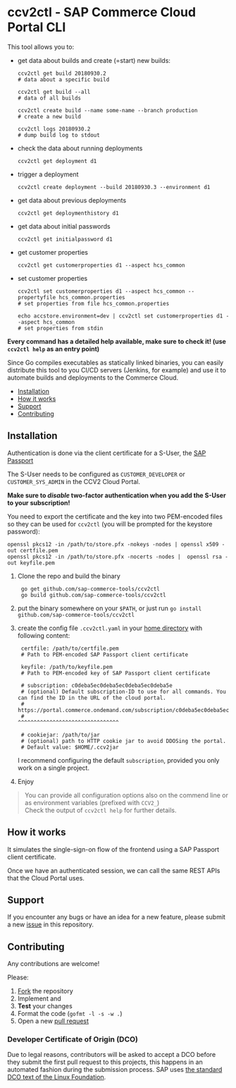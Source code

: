 # ccv2ctl - SAP Commerce Cloud Portal CLI

This tool allows you to:

- get data about builds and create (=start) new builds:

      ccv2ctl get build 20180930.2
      # data about a specific build
      
      ccv2ctl get build --all
      # data of all builds
      
      ccv2ctl create build --name some-name --branch production
      # create a new build
      
      ccv2ctl logs 20180930.2
      # dump build log to stdout
      
- check the data about running deployments

      ccv2ctl get deployment d1
      
- trigger a deployment

      ccv2ctl create deployment --build 20180930.3 --environment d1

- get data about previous deployments

      ccv2ctl get deploymenthistory d1

- get data about initial passwords

      ccv2ctl get initialpassword d1

- get customer properties

      ccv2ctl get customerproperties d1 --aspect hcs_common

- set customer properties

      ccv2ctl set customerproperties d1 --aspect hcs_common --propertyfile hcs_common.properties
      # set properties from file hcs_common.properties

      echo accstore.environment=dev | ccv2ctl set customerproperties d1 --aspect hcs_common
      # set properties from stdin

**Every command has a detailed help available, make sure to check it! (use `ccv2ctl help` as an entry point)**

Since Go compiles executables as statically linked binaries, you can easily distribute this tool to you CI/CD servers (Jenkins, for example) and use it to automate builds and deployments to the Commerce Cloud.

<!-- TOC depthFrom:2 depthTo:2 -->

- [Installation](#installation)
- [How it works](#how-it-works)
- [Support](#support)
- [Contributing](#contributing)

<!-- /TOC -->

## Installation

Authentication is done via the client certificate for a S-User, the [SAP Passport](https://support.sap.com/en/my-support/single-sign-on-passports.html)

The S-User needs to be configured as `CUSTOMER_DEVELOPER` or `CUSTOMER_SYS_ADMIN` in the CCV2 Cloud Portal.

**Make sure to *disable* two-factor authentication when you add the S-User to your subscription!**

You need to export the certificate and the key into two PEM-encoded files so they can be used for `ccv2ctl` (you will be prompted for the keystore password):

    openssl pkcs12 -in /path/to/store.pfx -nokeys -nodes | openssl x509 -out certfile.pem
    openssl pkcs12 -in /path/to/store.pfx -nocerts -nodes |  openssl rsa -out keyfile.pem

1. Clone the repo and build the binary
   ```
    go get github.com/sap-commerce-tools/ccv2ctl
    go build github.com/sap-commerce-tools/ccv2ctl
   ```
1. put the binary somewhere on your `$PATH`, or just run `go install github.com/sap-commerce-tools/ccv2ctl`
1. create the config file `.ccv2ctl.yaml` in your [home directory](https://en.wikipedia.org/wiki/Home_directory) with following content:

        certfile: /path/to/certfile.pem
        # Path to PEM-encoded SAP Passport client certificate
    
        keyfile: /path/to/keyfile.pem
        # Path to PEM-encoded key of SAP Passport client certificate
    
        # subscription: c0deba5ec0deba5ec0deba5ec0deba5e
        # (optional) Default subscription-ID to use for all commands. You can find the ID in the URL of the cloud portal.
        # https://portal.commerce.ondemand.com/subscription/c0deba5ec0deba5ec0deba5ec0deba5e/...
        #                                                   ^^^^^^^^^^^^^^^^^^^^^^^^^^^^^^^^
    
        # cookiejar: /path/to/jar
        # (optional) path to HTTP cookie jar to avoid DDOSing the portal.
        # Default value: $HOME/.ccv2jar
        
   I recommend configuring the default `subscription`, provided you only work on a single project.
   
1. Enjoy

> You can provide all configuration options also on the commend line or as environment variables (prefixed with `CCV2_`) \
> Check the output of `ccv2ctl help` for further details.

## How it works

It simulates the single-sign-on flow of the frontend using a SAP Passport client certificate.

Once we have an authenticated session, we can call the same REST APIs that the Cloud Portal uses.

## Support

If you encounter any bugs or have an idea for a new feature, please submit a new [issue] in this repository.

[issue]: https://github.com/SAP/commerce-ccv2ctl/issues

## Contributing

Any contributions are welcome!

Please:
1. [Fork] the repository
1. Implement and
1. **Test** your changes
1. Format the code (`gofmt -l -s -w .`)
1. Open a new [pull request][pr]

[Fork]: https://help.github.com/articles/fork-a-repo
[pr]: https://docs.github.com/en/github/collaborating-with-issues-and-pull-requests/creating-a-pull-request

### Developer Certificate of Origin (DCO)

Due to legal reasons, contributors will be asked to accept a DCO before they submit the first pull request to this projects, this happens in an automated fashion during the submission process. SAP uses [the standard DCO text of the Linux Foundation](https://developercertificate.org/).
